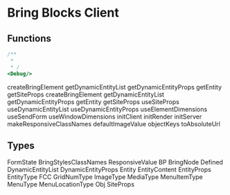 # Bring Blocks Client

## Functions

```ts
/**
 *
 * /
<Debug/>
```

createBringElement
getDynamicEntityList
getDynamicEntityProps
getEntity
getSiteProps
createBringElement
getDynamicEntityList
getDynamicEntityProps
getEntity
getSiteProps
useSiteProps
useDynamicEntityList
useDynamicEntityProps
useElementDimensions
useSendForm
useWindowDimensions
initClient
initRender
initServer
makeResponsiveClassNames
defaultImageValue
objectKeys
toAbsoluteUrl

## Types

FormState
BringStylesClassNames
ResponsiveValue
BP
BringNode
Defined
DynamicEntityList
DynamicEntityProps
Entity
EntityContent
EntityProps
EntityType
FCC
GridNumType
ImageType
MediaType
MenuItemType
MenuType
MenuLocationType
Obj
SiteProps
